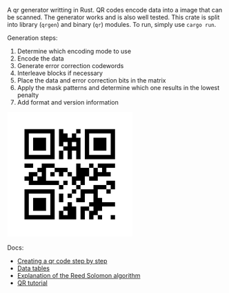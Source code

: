 A qr generator writting in Rust. QR codes encode data into a image that can be scanned.
The generator works and is also well tested. This crate is split into library (`qrgen`)
and binary (`qr`) modules. To run, simply use `cargo run`.

Generation steps:
1. Determine which encoding mode to use
2. Encode the data
3. Generate error correction codewords
4. Interleave blocks if necessary
5. Place the data and error correction bits in the matrix
6. Apply the mask patterns and determine which one results in the lowest penalty
7. Add format and version information

![Example QR code](qrcode.png)

Docs:
- [Creating a qr code step by step](https://www.nayuki.io/page/creating-a-qr-code-step-by-step)
- [Data tables](https://pythonhosted.org/PyQRCode/tables.html)
- [Explanation of the Reed Solomon algorithm](https://en.wikiversity.org/wiki/Reed%E2%80%93Solomon_codes_for_coders)
- [QR tutorial](https://www.thonky.com/qr-code-tutorial)
